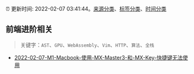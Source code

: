 :alarm_clock: 更新时间: 2022-02-07 03:41:44。[来源分类](../README.md)、[标签分类](../TAGS.md)、[时间分类](../TIMELINE.md)

## 前端进阶相关


> 关键字：`AST`、`GPU`、`WebAssembly`、`Vim`、`HTTP`、`算法`、`全栈`



- [2022-02-07-M1-Macbook-使用-MX-Master3-和-MX-Key-快捷键无法使用](https://www.v2ex.com/t/832172) 